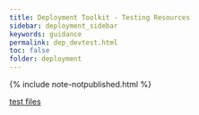 ```yaml
---
title: Deployment Toolkit - Testing Resources
sidebar: deployment_sidebar
keywords: guidance
permalink: dep_devtest.html
toc: false
folder: deployment
---
```


{% include note-notpublished.html %}

<a href="_pages/deployment/toolkit/files/Care_Connect_Consumer_Assurance_Test_Scripts.xlsx" download>test files</a>
